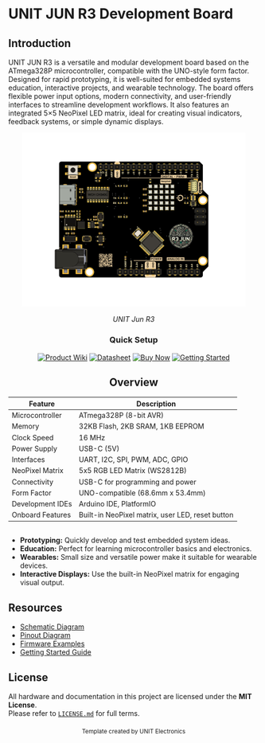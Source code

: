 
# UNIT JUN R3 Development Board 


## Introduction

UNIT JUN R3 is a versatile and modular development board based on the ATmega328P microcontroller, compatible with the UNO-style form factor. Designed for rapid prototyping, it is well-suited for embedded systems education, interactive projects, and wearable technology. The board offers flexible power input options, modern connectivity, and user-friendly interfaces to streamline development workflows. It also features an integrated 5×5 NeoPixel LED matrix, ideal for creating visual indicators, feedback systems, or simple dynamic displays.

<div align="center">
  <img src="hardware/resources/unit_top_v_0_0_1_ue0081_jun_r3.png" width="450px" alt="Development Board">
  <p><em>UNIT Jun R3</em></p>
</div>



<div align="center">

### Quick Setup


[<img src="https://img.shields.io/badge/Product%20Wiki-blue?style=for-the-badge" alt="Product Wiki">](https://unit-electronics-mx.github.io/unit_jun_r3_development_board/mdbook/index.html)
[<img src="https://img.shields.io/badge/Datasheet-green?style=for-the-badge" alt="Datasheet">](https://unit-electronics-mx.github.io/unit_jun_r3_development_board/datasheet_professional.html)
[<img src="https://img.shields.io/badge/Buy%20Now-orange?style=for-the-badge" alt="Buy Now">](https://uelectronics.com/)
[<img src="https://img.shields.io/badge/Getting%20Started-purple?style=for-the-badge" alt="Getting Started">](https://unit-electronics-mx.github.io/unit_jun_r3_development_board/mdbook/software/getting-started.html)

</div>



<div align="center" >

## Overview

| Feature           | Description                                         |
|-------------------|-----------------------------------------------------|
| Microcontroller   | ATmega328P (8-bit AVR)                              |
| Memory            | 32KB Flash, 2KB SRAM, 1KB EEPROM                    |
| Clock Speed       | 16 MHz                                              |
| Power Supply      | USB-C (5V)            |
| Interfaces        | UART, I2C, SPI, PWM, ADC, GPIO                      |
| NeoPixel Matrix   | 5x5 RGB LED Matrix (WS2812B)                        |
| Connectivity      | USB-C for programming and power                     |
| Form Factor       | UNO-compatible (68.6mm x 53.4mm)                      |
| Development IDEs  | Arduino IDE, PlatformIO                             |
| Onboard Features  | Built-in NeoPixel matrix, user LED, reset button    |

</div>

## 

- **Prototyping:** Quickly develop and test embedded system ideas.
- **Education:** Perfect for learning microcontroller basics and electronics.
- **Wearables:** Small size and versatile power make it suitable for wearable devices.
- **Interactive Displays:** Use the built-in NeoPixel matrix for engaging visual output.


## Resources

- [Schematic Diagram](hardware/unit_sch_v_0_0_1_ue0081_Jun-R3.pdf)
- [Pinout Diagram](hardware/resources/pinout/unit_pinout_v_0_0_1_ue0081_unit_jun_r3_en.jpg)
- [Firmware Examples](firmware/)
- [Getting Started Guide](docs/getting_started.md)


## License

All hardware and documentation in this project are licensed under the **MIT License**.  
Please refer to [`LICENSE.md`](LICENSE.md) for full terms.



<div align="center">
  <sub>Template created by UNIT Electronics</sub>
</div>
